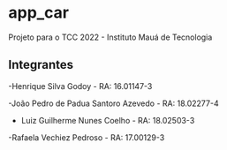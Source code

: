 # app_car

Projeto para o TCC 2022 - Instituto Mauá de Tecnologia

## Integrantes

-Henrique Silva Godoy - RA: 16.01147-3

-João Pedro de Padua Santoro Azevedo - RA: 18.02277-4

- Luiz Guilherme Nunes Coelho - RA: 18.02503-3

-Rafaela Vechiez Pedroso - RA: 17.00129-3
